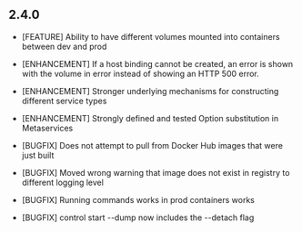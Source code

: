## 2.4.0

* [FEATURE] Ability to have different volumes mounted into containers between dev and prod

* [ENHANCEMENT] If a host binding cannot be created, an error is shown with the volume in error instead of showing an HTTP 500 error.
* [ENHANCEMENT] Stronger underlying mechanisms for constructing different service types
* [ENHANCEMENT] Strongly defined and tested Option substitution in Metaservices

* [BUGFIX] Does not attempt to pull from Docker Hub images that were just built
* [BUGFIX] Moved wrong warning that image does not exist in registry to different logging level
* [BUGFIX] Running commands works in prod containers works
* [BUGFIX] control start --dump now includes the --detach flag
